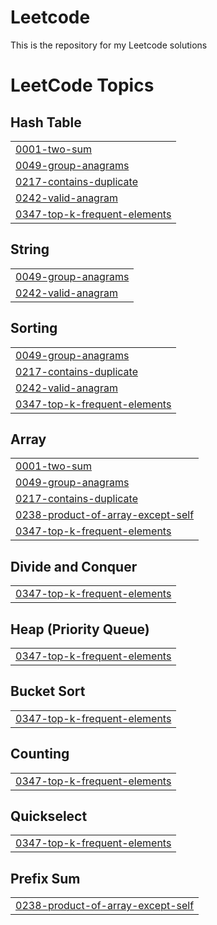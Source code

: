 # Leetcode
This is the repository for my Leetcode solutions

<!---LeetCode Topics Start-->
# LeetCode Topics
## Hash Table
|  |
| ------- |
| [0001-two-sum](https://github.com/SudheeshTD/Leetcode/tree/master/0001-two-sum) |
| [0049-group-anagrams](https://github.com/SudheeshTD/Leetcode/tree/master/0049-group-anagrams) |
| [0217-contains-duplicate](https://github.com/SudheeshTD/Leetcode/tree/master/0217-contains-duplicate) |
| [0242-valid-anagram](https://github.com/SudheeshTD/Leetcode/tree/master/0242-valid-anagram) |
| [0347-top-k-frequent-elements](https://github.com/SudheeshTD/Leetcode/tree/master/0347-top-k-frequent-elements) |
## String
|  |
| ------- |
| [0049-group-anagrams](https://github.com/SudheeshTD/Leetcode/tree/master/0049-group-anagrams) |
| [0242-valid-anagram](https://github.com/SudheeshTD/Leetcode/tree/master/0242-valid-anagram) |
## Sorting
|  |
| ------- |
| [0049-group-anagrams](https://github.com/SudheeshTD/Leetcode/tree/master/0049-group-anagrams) |
| [0217-contains-duplicate](https://github.com/SudheeshTD/Leetcode/tree/master/0217-contains-duplicate) |
| [0242-valid-anagram](https://github.com/SudheeshTD/Leetcode/tree/master/0242-valid-anagram) |
| [0347-top-k-frequent-elements](https://github.com/SudheeshTD/Leetcode/tree/master/0347-top-k-frequent-elements) |
## Array
|  |
| ------- |
| [0001-two-sum](https://github.com/SudheeshTD/Leetcode/tree/master/0001-two-sum) |
| [0049-group-anagrams](https://github.com/SudheeshTD/Leetcode/tree/master/0049-group-anagrams) |
| [0217-contains-duplicate](https://github.com/SudheeshTD/Leetcode/tree/master/0217-contains-duplicate) |
| [0238-product-of-array-except-self](https://github.com/SudheeshTD/Leetcode/tree/master/0238-product-of-array-except-self) |
| [0347-top-k-frequent-elements](https://github.com/SudheeshTD/Leetcode/tree/master/0347-top-k-frequent-elements) |
## Divide and Conquer
|  |
| ------- |
| [0347-top-k-frequent-elements](https://github.com/SudheeshTD/Leetcode/tree/master/0347-top-k-frequent-elements) |
## Heap (Priority Queue)
|  |
| ------- |
| [0347-top-k-frequent-elements](https://github.com/SudheeshTD/Leetcode/tree/master/0347-top-k-frequent-elements) |
## Bucket Sort
|  |
| ------- |
| [0347-top-k-frequent-elements](https://github.com/SudheeshTD/Leetcode/tree/master/0347-top-k-frequent-elements) |
## Counting
|  |
| ------- |
| [0347-top-k-frequent-elements](https://github.com/SudheeshTD/Leetcode/tree/master/0347-top-k-frequent-elements) |
## Quickselect
|  |
| ------- |
| [0347-top-k-frequent-elements](https://github.com/SudheeshTD/Leetcode/tree/master/0347-top-k-frequent-elements) |
## Prefix Sum
|  |
| ------- |
| [0238-product-of-array-except-self](https://github.com/SudheeshTD/Leetcode/tree/master/0238-product-of-array-except-self) |
<!---LeetCode Topics End-->